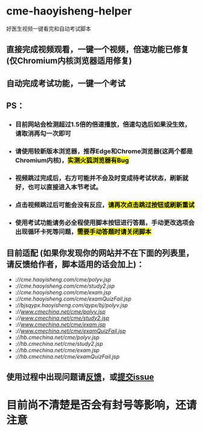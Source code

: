 # cme-haoyisheng-helper
 好医生视频一键看完和自动考试脚本
 

## 直接完成视频观看，一键一个视频，倍速功能已修复(仅Chromium内核浏览器适用修复)

## 自动完成考试功能，一键一个考试

## PS：
* ### 目前网站会检测超过1.5倍的倍速播放，倍速勾选后如果没生效，请取消再勾一次即可
* ### 请使用较新版本浏览器，推荐Edge和Chrome浏览器(这两个都是Chromium内核)，<mark>实测火狐浏览器有Bug</mark>
* ### 视频跳过完成后，右方可能并不会及时变成待考试状态，刷新就好，也可以直接进入本节考试。
* ### 点击视频跳过后可能会没有反应，<mark>请再次点击跳过按钮或刷新重试</mark>
* ### 使用考试功能请务必全程使用脚本按钮进行答题，手动更改选项会出现循环卡死等问题，<mark>需要手动答题时请关闭脚本</mark>

## 目前适配 (如果你发现你的网站并不在下面的列表里，请反馈给作者，脚本适用的话会加上)：
+ *://cme.haoyisheng.com/cme/polyv.jsp*
+ *://cme.haoyisheng.com/cme/study2.jsp*
+ *://cme.haoyisheng.com/cme/exam.jsp*
+ *://cme.haoyisheng.com/cme/examQuizFail.jsp*
+ *://bjsqypx.haoyisheng.com/qypx/bj/polyv.jsp*
+ *://www.cmechina.net/cme/polyv.jsp*
+ *://www.cmechina.net/cme/study2.jsp*
+ *://www.cmechina.net/cme/exam.jsp*
+ *://www.cmechina.net/cme/examQuizFail.jsp*
+ *://hb.cmechina.net/cme/polyv.jsp*
+ *://hb.cmechina.net/cme/study2.jsp*
+ *://hb.cmechina.net/cme/exam.jsp*
+ *://hb.cmechina.net/cme/examQuizFail.jsp*

## 使用过程中出现问题请[反馈](https://greasyfork.org/zh-CN/scripts/452555-%E5%A5%BD%E5%8C%BB%E7%94%9F-%E8%A7%86%E9%A2%91%E4%B8%80%E9%94%AE%E5%88%B0%E5%BA%95%E4%B8%8E%E8%87%AA%E5%8A%A8%E7%AD%94%E9%A2%98/feedback)，或[提交issue](https://github.com/lim-kim930/cme-haoyisheng-helper/issues)

# 目前尚不清楚是否会有封号等影响，还请注意
